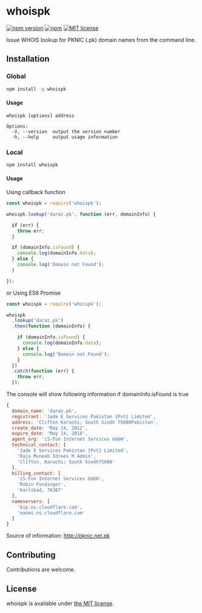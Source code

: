 whoispk
=======

[![npm version](http://img.shields.io/npm/v/whoispk.svg?style=flat)](https://npmjs.org/package/whoispk "View this project on npm")
[![npm](https://img.shields.io/npm/dt/whoispk.svg)]()
[![MIT license](http://img.shields.io/badge/license-MIT-brightgreen.svg?colorB=9b59b6)](http://opensource.org/licenses/MIT)

Issue WHOIS lookup for PKNIC (.pk) domain names from the command line.

## Installation

### Global

```sh
npm install -g whoispk
```

#### Usage

    whoispk [options] address

    Options:
      -V, --version  output the version number
      -h, --help     output usage information

### Local

```sh
npm install whoispk
```

#### Usage

Using callback function

```js
const whoispk = require('whoispk');

whoispk.lookup('daraz.pk', function (err, domainInfo) {

  if (err) {
    throw err;
  }

  if (domainInfo.isFound) {
    console.log(domainInfo.data);
  } else {
    console.log('Domain not Found');
  }

});
```

or Using ES6 Promise

```js
const whoispk = require('whoispk');

whoispk
  .lookup('daraz.pk')
  .then(function (domainInfo) {

    if (domainInfo.isFound) {
      console.log(domainInfo.data);
    } else {
      console.log('Domain not Found');
    }
  })
  .catch(function (err) {
    throw err;
  });
```

The console will show following information if domainInfo.isFound is true
```js
{
  domain_name: 'daraz.pk',
  registrant: 'Jade E Services Pakistan {Pvt} Limited',
  address: 'Clifton Karachi; South Sindh 75600Pakistan',
  create_date: 'May 14, 2012',
  expire_date: 'May 14, 2018',
  agent_org: 'iS-Fun Internet Services GmbH',
  technical_contact: [
    'Jade E Services Pakistan {Pvt} Limited',
    'Raja Muneeb Idrees M Admin',
    'Clifton, Karachi; South Sindh75600'
  ],
  billing_contact: [
    'iS-Fun Internet Services GmbH',
    'Robin Fundinger',
    'Karlsbad, 76307'
  ],
  nameservers: [
    'kip.ns.cloudflare.com',
    'naomi.ns.cloudflare.com'
  ]
}
```

Source of information: http://pknic.net.pk

## Contributing

Contributions are welcome.

## License

whoispk is available under [the MIT license](https://github.com/abbassiddiqi/whoispk/blob/master/LICENSE).
